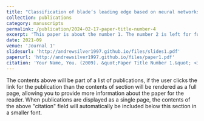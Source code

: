 ```yaml
---
title: "Classification of blade’s leading edge based on neural networks in adaptive machining of near-net-shaped blade"
collection: publications
category: manuscripts
permalink: /publication/2024-02-17-paper-title-number-4
excerpt: 'This paper is about the number 1. The number 2 is left for future work.'
date: 2021-09
venue: 'Journal 1'
slidesurl: 'http://andrewsilver1997.github.io/files/slides1.pdf'
paperurl: 'http://andrewsilver1997.github.io/files/paper1.pdf'
citation: 'Your Name, You. (2009). &quot;Paper Title Number 1.&quot; <i>Journal 1</i>. 1(1).'
---
```


The contents above will be part of a list of publications, if the user clicks the link for the publication than the contents of section will be rendered as a full page, allowing you to provide more information about the paper for the reader. When publications are displayed as a single page, the contents of the above "citation" field will automatically be included below this section in a smaller font.
